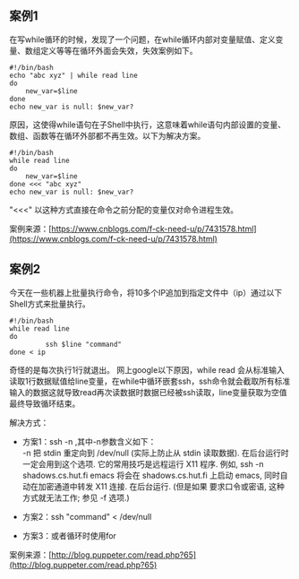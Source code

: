 ## 案例1

在写while循环的时候，发现了一个问题，在while循环内部对变量赋值、定义变量、数组定义等等在循环外面会失效，失效案例如下。

```
#!/bin/bash
echo "abc xyz" | while read line
do
    new_var=$line
done
echo new_var is null: $new_var?
```

原因，这使得while语句在子Shell中执行，这意味着while语句内部设置的变量、数组、函数等在循环外部都不再生效。以下为解决方案。

```
#!/bin/bash
while read line
do
    new_var=$line
done <<< "abc xyz"
echo new_var is null: $new_var?
```

"&lt;&lt;&lt;" 以这种方式直接在命令之前分配的变量仅对命令进程生效。

案例来源：[https://www.cnblogs.com/f-ck-need-u/p/7431578.html](https://www.cnblogs.com/f-ck-need-u/p/7431578.html)

## 案例2

今天在一些机器上批量执行命令，将10多个IP追加到指定文件中（ip）通过以下Shell方式来批量执行。

```
#!/bin/bash
while read line
do
         ssh $line "command"
done < ip
```

奇怪的是每次执行1行就退出。 网上google以下原因，while read 会从标准输入读取1行数据赋值给line变量，在while中循环嵌套ssh，ssh命令就会截取所有标准输入的数据这就导致read再次读数据时数据已经被ssh读取，line变量获取为空值最终导致循环结束。

解决方式：

* 方案1：ssh -n ,其中-n参数含义如下：  
  -n 把 stdin 重定向到 /dev/null \(实际上防止从 stdin 读取数据\). 在后台运行时一定会用到这个选项. 它的常用技巧是远程运行 X11 程序. 例如, ssh -n shadows.cs.hut.fi emacs 将会在 shadows.cs.hut.fi 上启动 emacs, 同时自动在加密通道中转发 X11 连接. 在后台运行. \(但是如果 要求口令或密语, 这种方式就无法工作; 参见 -f 选项.\)

* 方案2：ssh "command" &lt; /dev/null

* 方案3：或者循环时使用for

案例来源：[http://blog.puppeter.com/read.php?65](http://blog.puppeter.com/read.php?65)

